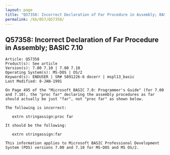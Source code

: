 ```yaml
---
layout: page
title: "Q57358: Incorrect Declaration of Far Procedure in Assembly; BASIC 7.10"
permalink: /kb/057/Q57358/
---
```


## Q57358: Incorrect Declaration of Far Procedure in Assembly; BASIC 7.10

	Article: Q57358
	Product(s): See article
	Version(s): 7.00 7.10 | 7.00 7.10
	Operating System(s): MS-DOS | OS/2
	Keyword(s): ENDUSER | SR# S891226-6 docerr | mspl13_basic
	Last Modified: 8-JAN-1991
	
	On Page 495 of the "Microsoft BASIC 7.0: Programmer's Guide" (for 7.00
	and 7.10), the "proc far" declaring the assembly procedures as far
	should actually be just "far", not "proc far" as shown below.
	
	The following is incorrect:
	
	   extrn stringassign:proc far
	
	It should be the following:
	
	   extrn stringassign:far
	
	This information applies to Microsoft BASIC Professional Development
	System (PDS) versions 7.00 and 7.10 for MS-DOS and MS OS/2.
